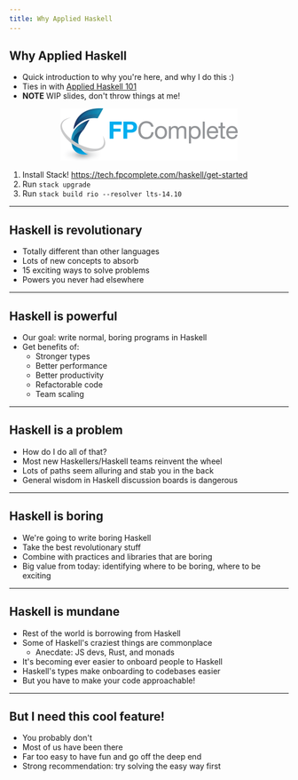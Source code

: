```yaml
---
title: Why Applied Haskell
---
```


## Why Applied Haskell

* Quick introduction to why you're here, and why I do this :)
* Ties in with [Applied Haskell 101](https://tech.fpcomplete.com/haskell/tutorial/applied-haskell-101)
* __NOTE__ WIP slides, don't throw things at me!

<div style="text-align:center">
<div><img src="/static/fpcomplete-logo.png" style="border:0;margin:0"></div>
</div>

1. Install Stack! https://tech.fpcomplete.com/haskell/get-started
2. Run `stack upgrade`
3. Run `stack build rio --resolver lts-14.10`

---

## Haskell is revolutionary

* Totally different than other languages
* Lots of new concepts to absorb
* 15 exciting ways to solve problems
* Powers you never had elsewhere

---

## Haskell is powerful

* Our goal: write normal, boring programs in Haskell
* Get benefits of:
    * Stronger types
    * Better performance
    * Better productivity
    * Refactorable code
    * Team scaling

---

## Haskell is a problem

* How do I do all of that?
* Most new Haskellers/Haskell teams reinvent the wheel
* Lots of paths seem alluring and stab you in the back
* General wisdom in Haskell discussion boards is dangerous

---

## Haskell is boring

* We're going to write boring Haskell
* Take the best revolutionary stuff
* Combine with practices and libraries that are boring
* Big value from today: identifying where to be boring, where to be exciting

---

## Haskell is mundane

* Rest of the world is borrowing from Haskell
* Some of Haskell's craziest things are commonplace
    * Anecdate: JS devs, Rust, and monads
* It's becoming ever easier to onboard people to Haskell
* Haskell's types make onboarding to codebases easier
* But you have to make your code approachable!

---

## But I need this cool feature!

* You probably don't
* Most of us have been there
* Far too easy to have fun and go off the deep end
* Strong recommendation: try solving the easy way first
